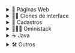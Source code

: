 <details>
  
  <summary>🎃 Páginas Web</summary>

  <br>
  
  [Site pessoal](https://github.com/Nerd00F/Nerd00F.github.io)

  [E-Commerce](https://github.com/Nerd00F/E-Commerce)

  [Consulta de cep](https://github.com/Nerd00F/Consulta-de-Cep)

  [Calculadora](https://github.com/Nerd00F/Calculadora)

  [Lista de tarefas](https://github.com/Nerd00F/Lista-de-tarefas)

  [Relógio](https://github.com/Nerd00F/Relogio)

  [Pêndulo de Newton](https://github.com/Nerd00F/Pendulo-de-Newton)

  [Floco de neve](https://github.com/Nerd00F/Floco-de-neve)

  [Cor de fundo](https://github.com/Nerd00F/Cor-de-fundo)
  
  [Grid Layout](https://github.com/Nerd00F/grid-layout)

  [Ajax](https://github.com/Nerd00F/Ajax)
  
</details>

<!--------------------------------------------------------------->

<details>
  
  <summary>👨‍🔬  Clones de interface</summary>

  <br>

  [Instagram](https://github.com/Nerd00F/instagram-ui)

  [Youtube](https://github.com/Nerd00F/Youtube-clone)

</details>

<!--------------------------------------------------------------->

<details>
  
  <summary>👥 Cadastros</summary>

  <br>

  [ReactJs e NodeJs completo](https://github.com/Nerd00F/Cadastro-robusto)

  [ReactJs e NodeJs simples](https://github.com/Nerd00F/Cadastro-simples)

  [ReactJs e Java](https://github.com/Nerd00F/Cadastro-backend-em-java)

  [Angular Puro](https://github.com/Nerd00F/Listagem-cursos)

  [Angular e Java](https://github.com/Nerd00F/Angular-e-Java)

  [AngularJs e Java](https://github.com/Nerd00F/Cadastro-frontend-em-angularjs)

  [Java Desktop](https://github.com/Nerd00F/Sistema-de-cadastro-desktop-em-Java)

</details>

<!--------------------------------------------------------------->

<details>
  
  <summary>👨🏽‍🚀 Oministack</summary>

  <br>

  [Happy - Next Level Week #3](https://github.com/Nerd00F/happy)

  [Be the hero - Oministack #11](https://github.com/Nerd00F/Be-the-hero)


</details>

<!--------------------------------------------------------------->

<details>
  
  <summary>☕ Java</summary>

  <br>
  
  [Spring boot](https://github.com/Nerd00F/Spring-boot)

  [Desktop](https://github.com/Nerd00F/Java-desktop)

  [Banco de dados H2](https://github.com/Nerd00F/Banco-de-dados-Java)

</details>

<!--------------------------------------------------------------->

<details>
  
  <summary>🛠️ Outros</summary>

  <br>

  [Estudos (C, C++, Java e Python)](https://github.com/Nerd00F/Estudos)

  [Bot discord](https://github.com/Nerd00F/Player-discord-bot)
  
  [Projetos em Arduino](https://www.tinkercad.com/users/7kbRcmKM7hu-nerd0000?category=circuits&sort=likes&view_mode=default)

  [Desenvolvimento de jogos](https://github.com/Nerd00F/Desenvolvimento-de-jogos)

</details>

<!--------------------------------------------------------------->
